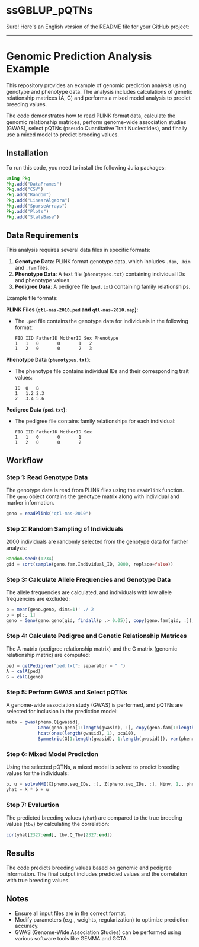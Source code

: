 # ssGBLUP_pQTNs

Sure! Here's an English version of the README file for your GitHub project:

---

# Genomic Prediction Analysis Example

This repository provides an example of genomic prediction analysis using genotype and phenotype data. The analysis includes calculations of genetic relationship matrices (A, G) and performs a mixed model analysis to predict breeding values.

The code demonstrates how to read PLINK format data, calculate the genomic relationship matrices, perform genome-wide association studies (GWAS), select pQTNs (pseudo Quantitative Trait Nucleotides), and finally use a mixed model to predict breeding values.

## Installation

To run this code, you need to install the following Julia packages:

```julia
using Pkg
Pkg.add("DataFrames")
Pkg.add("CSV")
Pkg.add("Random")
Pkg.add("LinearAlgebra")
Pkg.add("SparseArrays")
Pkg.add("Plots")
Pkg.add("StatsBase")
```

## Data Requirements

This analysis requires several data files in specific formats:

1. **Genotype Data**: PLINK format genotype data, which includes `.fam`, `.bim` and `.fam` files.
2. **Phenotype Data**: A text file (`phenotypes.txt`) containing individual IDs and phenotype values.
3. **Pedigree Data**: A pedigree file (`ped.txt`) containing family relationships.

Example file formats:

**PLINK Files (`qtl-mas-2010.ped` and `qtl-mas-2010.map`)**:
- The `.ped` file contains the genotype data for individuals in the following format:
    ```
    FID IID FatherID MotherID Sex Phenotype
    1   1   0       0       1   2
    1   2   0       0       2   3
    ```

**Phenotype Data (`phenotypes.txt`)**:
- The phenotype file contains individual IDs and their corresponding trait values:
    ```
    ID  Q   B
    1   1.2 2.3
    2   3.4 5.6
    ```

**Pedigree Data (`ped.txt`)**:
- The pedigree file contains family relationships for each individual:
    ```
    FID IID FatherID MotherID Sex
    1   1   0       0       1
    1   2   0       0       2
    ```

## Workflow

### Step 1: Read Genotype Data

The genotype data is read from PLINK files using the `readPlink` function. The `geno` object contains the genotype matrix along with individual and marker information.

```julia
geno = readPlink("qtl-mas-2010")
```

### Step 2: Random Sampling of Individuals

2000 individuals are randomly selected from the genotype data for further analysis:

```julia
Random.seed!(1234)
gid = sort(sample(geno.fam.Individual_ID, 2000, replace=false))
```

### Step 3: Calculate Allele Frequencies and Genotype Data

The allele frequencies are calculated, and individuals with low allele frequencies are excluded:

```julia
p = mean(geno.geno, dims=1)' ./ 2
p = p[:, 1]
geno = Geno(geno.geno[gid, findall(p .> 0.05)], copy(geno.fam[gid, :]), copy(geno.map[findall(p .> 0.05), :]))
```

### Step 4: Calculate Pedigree and Genetic Relationship Matrices

The A matrix (pedigree relationship matrix) and the G matrix (genomic relationship matrix) are computed:

```julia
ped = getPedigree("ped.txt"; separator = " ")
A = calA(ped)
G = calG(geno)
```

### Step 5: Perform GWAS and Select pQTNs

A genome-wide association study (GWAS) is performed, and pQTNs are selected for inclusion in the prediction model:

```julia
meta = gwas(pheno.Q[gwasid], 
            Geno(geno.geno[1:length(gwasid), :], copy(geno.fam[1:length(gwasid), :]), copy(geno.map[:, :])), 
            hcat(ones(length(gwasid), 1), pca10), 
            Symmetric(G[1:length(gwasid), 1:length(gwasid)]), var(pheno.Q) * 0.5, 1.)
```

### Step 6: Mixed Model Prediction

Using the selected pQTNs, a mixed model is solved to predict breeding values for the individuals:

```julia
b, u = solveMME(X[pheno.seq_IDs, :], Z[pheno.seq_IDs, :], Hinv, 1., pheno.Q)
yhat = X * b + u
```

### Step 7: Evaluation

The predicted breeding values (`yhat`) are compared to the true breeding values (`tbv`) by calculating the correlation:

```julia
cor(yhat[2327:end], tbv.Q_Tbv[2327:end])
```

## Results

The code predicts breeding values based on genomic and pedigree information. The final output includes predicted values and the correlation with true breeding values.

## Notes

- Ensure all input files are in the correct format.
- Modify parameters (e.g., weights, regularization) to optimize prediction accuracy.
- GWAS (Genome-Wide Association Studies) can be performed using various software tools like GEMMA and GCTA.
